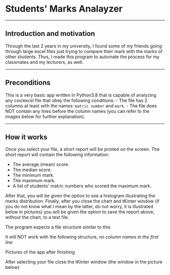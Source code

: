 # Students' Marks Analayzer
---
## Introduction and motivation
Through the last 2 years in my university, I found some of my friends going
through large excel files just trying to compare their mark with the marks of
other students. Thus, I made this program to automate the process for my
classmates and my lecturers, as well.

---
## Preconditions
This is a very basic app written in Python3.8 that is capable of analyzing any
csv/excel file that obey the following conditions:
    - The file has 2 columns at least with the names: `matric number` and
      `mark`.
    - The file does NOT contain any lines before the column names (you can refer
      to the images below for further explanation).

---
## How it works
Once you select your file, a short report will be printed on the screen.
The short report will contain the following information:
- The average (mean) score.
- The median score.
- The minimum mark.
- The maximum mark.
- A list of students' matric numbers who scored the maximum mark.

After that, you will be given the option to see a histogram illustrating the
marks distribution. Finally, after you close the chart and tKinter window (if 
you do not know what I mean by the latter, do not worry, it is illustrated
below in pictures) you will be given the option to save the report above,
without the chart, to a text file.


The program expects a file structure similar to this

It will NOT work with the following structure, _no column names in the first line_

Pictures of the app after finishing

After selecting your file close the tKinter window (the window in the picture
below)


